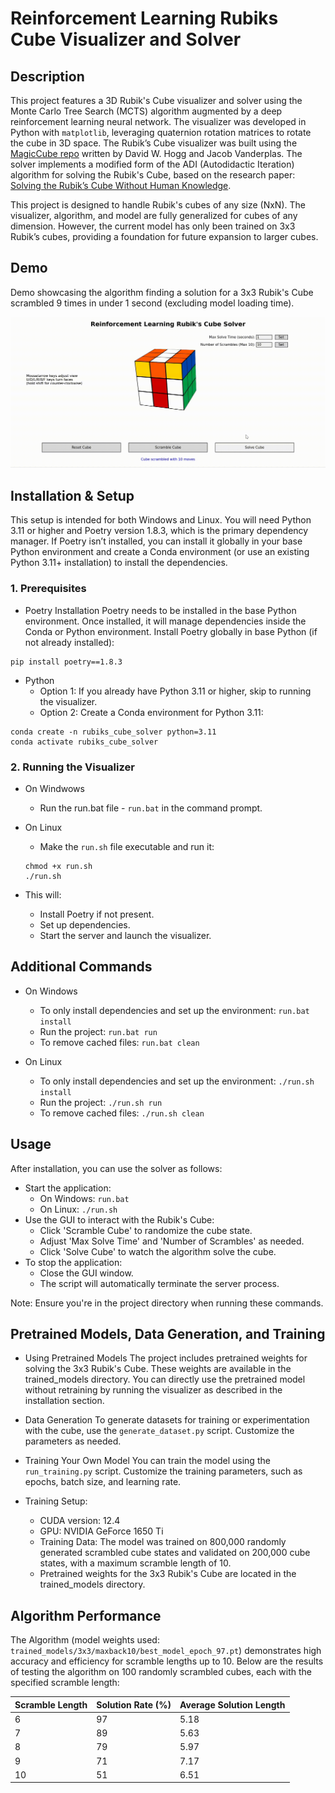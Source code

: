 # Reinforcement Learning Rubiks Cube Visualizer and Solver

## Description
This project features a 3D Rubik's Cube visualizer and solver using the Monte Carlo Tree Search (MCTS) algorithm augmented by a deep reinforcement learning neural network. The visualizer was developed in Python with `matplotlib`, leveraging quaternion rotation matrices to rotate the cube in 3D space. The Rubik’s Cube visualizer was built using the [MagicCube repo](https://github.com/davidwhogg/MagicCube/tree/master) written by David W. Hogg and Jacob Vanderplas. The solver implements a modified form of the ADI (Autodidactic Iteration) algorithm for solving the Rubik's Cube, based on the research paper: [Solving the Rubik’s Cube Without Human Knowledge](https://arxiv.org/abs/1805.07470).

This project is designed to handle Rubik's cubes of any size (NxN). The visualizer, algorithm, and model are fully generalized for cubes of any dimension. However, the current model has only been trained on 3x3 Rubik’s cubes, providing a foundation for future expansion to larger cubes.

## Demo
Demo showcasing the algorithm finding a solution for a 3x3 Rubik's Cube scrambled 9 times in under 1 second (excluding model loading time).

![Rubik's Cube Demo](Demo/rubiks.gif)

## Installation & Setup
This setup is intended for both Windows and Linux. You will need Python 3.11 or higher and Poetry version 1.8.3, which is the primary dependency manager. If Poetry isn’t installed, you can install it globally in your base Python environment and create a Conda environment (or use an existing Python 3.11+ installation) to install the dependencies.

### 1. Prerequisites
- Poetry Installation
Poetry needs to be installed in the base Python environment. Once installed, it will manage dependencies inside the Conda or Python environment.
Install Poetry globally in base Python (if not already installed):
```
pip install poetry==1.8.3
```
- Python
  - Option 1: If you already have Python 3.11 or higher, skip to running the visualizer.
  - Option 2: Create a Conda environment for Python 3.11:
```
conda create -n rubiks_cube_solver python=3.11
conda activate rubiks_cube_solver
```

### 2. Running the Visualizer
  - On Windwows
    - Run the run.bat file - `run.bat` in the command prompt.

  - On Linux
    - Make the `run.sh` file executable and run it:
    ```
    chmod +x run.sh
    ./run.sh
    ```   
  - This will:
      - Install Poetry if not present.
      - Set up dependencies.
      - Start the server and launch the visualizer.

## Additional Commands
- On Windows
  - To only install dependencies and set up the environment: `run.bat install`
  - Run the project: `run.bat run`
  - To remove cached files: `run.bat clean`

- On Linux
  - To only install dependencies and set up the environment: `./run.sh install`
  - Run the project: `./run.sh run`
  - To remove cached files: `./run.sh clean`

## Usage
After installation, you can use the solver as follows:
- Start the application:
  - On Windows: `run.bat`
  - On Linux: `./run.sh`   
- Use the GUI to interact with the Rubik's Cube:
  - Click 'Scramble Cube' to randomize the cube state.
  - Adjust 'Max Solve Time' and 'Number of Scrambles' as needed.
  - Click 'Solve Cube' to watch the algorithm solve the cube.
- To stop the application:
  - Close the GUI window.
  - The script will automatically terminate the server process.

Note: Ensure you're in the project directory when running these commands.

## Pretrained Models, Data Generation, and Training

- Using Pretrained Models
The project includes pretrained weights for solving the 3x3 Rubik's Cube. These weights are available in the trained_models directory. You can directly use the pretrained model without retraining by running the visualizer as described in the installation section.

- Data Generation
To generate datasets for training or experimentation with the cube, use the `generate_dataset.py` script. Customize the parameters as needed.

- Training Your Own Model
You can train the model using the `run_training.py` script. Customize the training parameters, such as epochs, batch size, and learning rate.

- Training Setup:
  - CUDA version: 12.4
  - GPU: NVIDIA GeForce 1650 Ti
  - Training Data: The model was trained on 800,000 randomly generated scrambled cube states and validated on 200,000 cube states, with a maximum scramble length of 10.
  - Pretrained weights for the 3x3 Rubik's Cube are located in the trained_models directory.

## Algorithm Performance
The Algorithm (model weights used: `trained_models/3x3/maxback10/best_model_epoch_97.pt`) demonstrates high accuracy and efficiency for scramble lengths up to 10. Below are the results of testing the algorithm on 100 randomly scrambled cubes, each with the specified scramble length:

| Scramble Length | Solution Rate (%)	| Average Solution Length |
|-----------------|-------------------|-------------------------|
|6	|97|	5.18|
|7	|89|	5.63|
|8	|79|	5.97|
|9  |71|	7.17|
|10 |51|	6.51|


